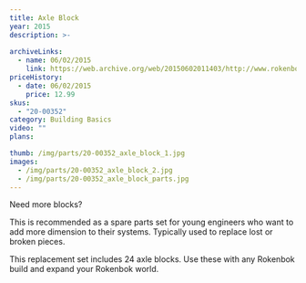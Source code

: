 ```yaml
---
title: Axle Block
year: 2015
description: >-
  
archiveLinks:
  - name: 06/02/2015
    link: https://web.archive.org/web/20150602011403/http://www.rokenbok.com/shop/spare-parts/axle-block
priceHistory:
  - date: 06/02/2015
    price: 12.99
skus:
  - "20-00352"
category: Building Basics
video: ""
plans:

thumb: /img/parts/20-00352_axle_block_1.jpg
images:
  - /img/parts/20-00352_axle_block_2.jpg
  - /img/parts/20-00352_axle_block_parts.jpg
---
```

Need more blocks?

This is recommended as a spare parts set for young engineers who want to add more dimension to their systems. Typically used to replace lost or broken pieces.

This replacement set includes 24 axle blocks. Use these with any Rokenbok build and expand your Rokenbok world.
